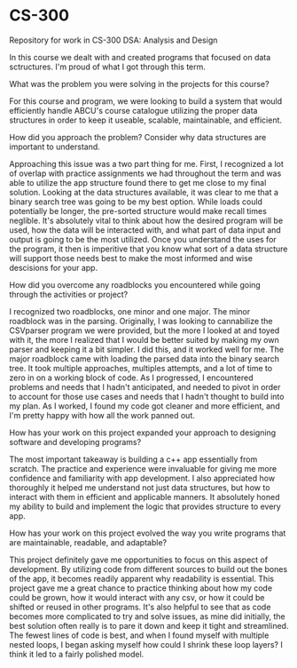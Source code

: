 # CS-300
Repository for work in CS-300 DSA: Analysis and Design

In this course we dealt with and created programs that focused on data sctructures. I'm proud of what I got through this term.

What was the problem you were solving in the projects for this course?

For this course and program, we were looking to build a system that would efficiently handle ABCU's course catalogue utilizing the proper data structures in order to keep it useable, scalable, maintainable, and efficient.

How did you approach the problem? Consider why data structures are important to understand.

Approaching this issue was a two part thing for me. First, I recognized a lot of overlap with practice assignments we had throughout the term and was able to utilize the app structure found there to get me close to my final solution. Looking at the data structures available, it was clear to me that a binary search tree was going to be my best option. While loads could potentially be longer, the pre-sorted structure would make recall times neglible. It's absolutely vital to think about how the desired program will be used, how the data will be interacted with, and what part of data input and output is going to be the most utilized. Once you understand the uses for the program, it then is imperitive that you know what sort of a data structure will support those needs best to make the most informed and wise descisions for your app.

How did you overcome any roadblocks you encountered while going through the activities or project?

I recognized two roadblocks, one minor and one major. The minor roadblock was in the parsing. Originally, I was looking to cannabilize the CSVparser program we were provided, but the more I looked at and toyed with it, the more I realized that I would be better suited by making my own parser and keeping it a bit simpler. I did this, and it worked well for me. The major roadblock came with loading the parsed data into the binary search tree. It took multiple approaches, multiples attempts, and a lot of time to zero in on a working block of code. As I progressed, I encountered problems and needs that I hadn't anticipated, and needed to pivot in order to account for those use cases and needs that I hadn't thought to build into my plan. As I worked, I found my code got cleaner and more efficient, and I'm pretty happy with how all the work panned out.

How has your work on this project expanded your approach to designing software and developing programs?

The most important takeaway is building a c++ app essentially from scratch. The practice and experience were invaluable for giving me more confidence and familiarity with app development. I also appreciated how thoroughly it helped me understand not just data structures, but how to interact with them in efficient and applicable manners. It absolutely honed my ability to build and implement the logic that provides structure to every app.

How has your work on this project evolved the way you write programs that are maintainable, readable, and adaptable?

This project definitely gave me opportunities to focus on this aspect of development. By utilizing code from different sources to build out the bones of the app, it becomes readily apparent why readability is essential. This project gave me a great chance to practice thinking about how my code could be grown, how it would interact with any csv, or how it could be shifted or reused in other programs. It's also helpful to see that as code becomes more complicated to try and solve issues, as mine did initially, the best solution often really is to pare it down and keep it tight and streamlined. The fewest lines of code is best, and when I found myself with multiple nested loops, I began asking myself how could I shrink these loop layers? I think it led to a fairly polished model.
